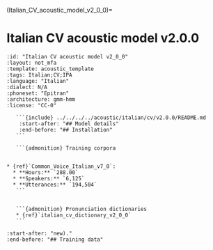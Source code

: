 
(Italian_CV_acoustic_model_v2_0_0)=
# Italian CV acoustic model v2.0.0

``````{acoustic} Italian CV acoustic model v2.0.0
:id: "Italian CV acoustic model v2_0_0"
:layout: not_mfa
:template: acoustic_template
:tags: Italian;CV;IPA
:language: "Italian"
:dialect: N/A
:phoneset: "Epitran"
:architecture: gmm-hmm
:license: "CC-0"

   ```{include} ../../../../acoustic/italian/cv/v2.0.0/README.md
    :start-after: "## Model details"
    :end-before: "## Installation"
   ```

   ```{admonition} Training corpora


* {ref}`Common_Voice_Italian_v7_0`:
  * **Hours:** `288.00`
  * **Speakers:** `6,125`
  * **Utterances:** `194,504`
   ```


   ```{admonition} Pronunciation dictionaries
   * {ref}`italian_cv_dictionary_v2_0_0`
   ```
``````

```{include} ../../../../acoustic/italian/cv/v2.0.0/README.md
:start-after: "new)."
:end-before: "## Training data"
```
